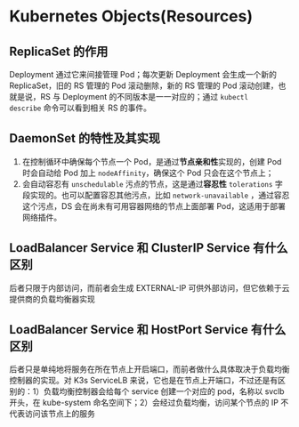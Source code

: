 # Kubernetes Objects(Resources)

## ReplicaSet 的作用

Deployment 通过它来间接管理 Pod；每次更新 Deployment 会生成一个新的 ReplicaSet，旧的 RS 管理的 Pod 滚动删除，新的 RS 管理的 Pod 滚动创建，也就是说，RS 与 Deployment 的不同版本是一一对应的；通过 `kubectl describe` 命令可以看到相关 RS 的事件。

## DaemonSet 的特性及其实现

1. 在控制循环中确保每个节点一个 Pod，是通过**节点亲和性**实现的，创建 Pod 时会自动给 Pod 加上 `nodeAffinity`，确保这个 Pod 只会在这个节点上；
2. 会自动容忍有 `unschedulable` 污点的节点，这是通过**容忍性** `tolerations` 字段实现的。也可以配置容忍其他污点，比如 `network-unavailable` ，通过容忍这个污点，DS 会在尚未有可用容器网络的节点上面部署 Pod，这适用于部署网络插件。

## LoadBalancer Service 和 ClusterIP Service 有什么区别

后者只限于内部访问，而前者会生成 EXTERNAL-IP 可供外部访问，但它依赖于云提供商的负载均衡器实现

## LoadBalancer Service 和 HostPort Service 有什么区别

后者只是单纯地将服务在所在节点上开启端口，而前者做什么具体取决于负载均衡控制器的实现。对 K3s ServiceLB 来说，它也是在节点上开端口，不过还是有区别的：1）负载均衡控制器会给每个 service 创建一个对应的 pod，名称以 svclb 开头，在 kube-system 命名空间下；2）会经过负载均衡，访问某个节点的 IP 不代表访问该节点上的服务
